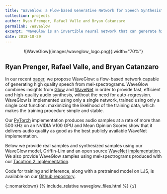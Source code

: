 ```yaml
---
title: "WaveGlow: a Flow-based Generative Network for Speech Synthesis"
collection: projects
author: Ryan Prenger, Rafael Valle and Bryan Catanzaro
permalink: /WaveGlow
excerpt: 'WaveGlow is an invertible neural network that can generate high quality speech efficiently from mel-spectrograms.'
date: 2018-10-29
---
```


<p align="center" markdown="1">
![WaveGlow](images/waveglow_logo.png){:width="70%"}
</p>

## Ryan Prenger, Rafael Valle, and Bryan Catanzaro

In our recent [paper], we propose WaveGlow: a flow-based network capable
of generating high quality speech from mel-spectrograms. WaveGlow
combines insights from [Glow] and [WaveNet] in order to provide fast,
efficient and high-quality audio synthesis, without the need for
auto-regression. WaveGlow is implemented using only a single network,
trained using only a single cost function: maximizing the likelihood of
the training data, which makes the training procedure simple and
stable.

Our [PyTorch] implementation produces audio samples at a rate of more than
500 kHz on an NVIDIA V100 GPU and Mean Opinion Scores show that it delivers
audio quality as good as the best publicly available WaveNet
implementation. 

Below we provide real samples and synthesized samples using our WaveGlow model,
Griffin-Lim and an open source [WaveNet implementation]. We also provide
WaveGlow samples using mel-spectrograms produced with our [Tacotron 2
implementation].

Code for training and inference, along with a pretrained model on LJS,
is available on our [Github repository][WaveGlow implementation].

[Tacotron 2 implementation]: http://github.com/nvidia/tacotron2
[paper]: https://arxiv.org/abs/1811.00002
[WaveNet implementation]: https://github.com/r9y9/wavenet_vocoder
[Glow]: https://blog.openai.com/glow/
[WaveNet]: https://deepmind.com/blog/wavenet-generative-model-raw-audio/
[PyTorch]: http://pytorch.org
[WaveGlow implementation]: https://github.com/NVIDIA/waveglow

{::nomarkdown}
{% include_relative waveglow_files.html %}
{:/}
